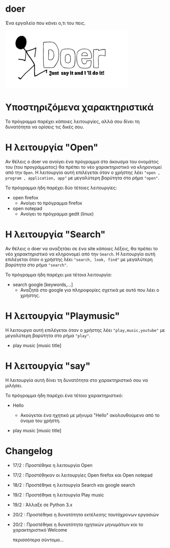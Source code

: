 # doer

Ένα εργαλείο που κάνει ο,τι του πεις.

![doer logo](https://github.com/tasosxak/doer/blob/master/doerlogo.jpg)

# Υποστηριζόμενα χαρακτηριστικά
Το πρόγραμμα παρέχει κάποιες λειτουργίες, αλλά σου δίνει τη δυνατότητα να ορίσεις τις δικές σου.

# Η λειτουργία "Open"
Αν θέλεις ο doer να ανοίγει ένα πρόγραμμα στο άκουσμα του ονομάτος του (του προγράμματος) θα πρέπει το νέο χαρακτηριστικό
να κληρονομεί από την `Open`.
Η λειτουργία αυτή επιλέγεται όταν ο χρήστης λέει `"open , program , application, app"` με μεγαλύτερη βαρύτητα στο ρήμα `"open"`.

Το πρόγραμμα ήδη παρέχει δύο τέτοιες λειτουργίες:

  - open firefox
     - Ανοίγει το πρόγραμμα firefox
  - open notepad
     - Ανοίγει το πρόγραμμα gedit (linux)

# Η λειτουργία "Search"
Αν θέλεις ο doer να αναζητάει σε ένα site κάποιες λέξεις, θα πρέπει το νέο χαρακτηριστικό να κληρονομεί από την `Search`.
Η λειτουργία αυτή επιλέγεται όταν ο χρήστης λέει `"search, look, find"` με μεγαλύτερη βαρύτητα στο ρήμα `"search"`.

Το πρόγραμμα ήδη παρέχει μια τέτοια λειτουργία:
  - search google [keywords,...]
      - Αναζητά στο google για πληροφορίες σχετικά με αυτό που λέει ο χρήστης.
    
# Η λειτουργία "Playmusic"
Η λειτουργα αυτή επιλέγεται όταν ο χρήστης λέει `"play,music,youtube"` με μεγαλύτερη βαρύτητα στο ρήμα `"play"`.

  - play music [music title]
  
# Η λειτουργία "say"
Η λειτουργία αυτή δίνει τη δυνατότητα στο χαρακτηριστικό σου να μιλήσει. 

Το πρόγραμμα ήδη παρέχει ένα τέτοιο χαρακτηριστικό:
  - Hello 
    - Ακούγεται ένα ηχητικό με μήνυμα "Hello" ακολουθούμενο από το όνομα του χρήστη.

  - play music [music title]
  
# Changelog

- 17/2 : Προστέθηκε η λειτουργία Open 
- 17/2 : Προστέθηκαν οι λειτουργίες  Open firefox και Open notepad
- 18/2 : Προστέθηκε η λειτουργία Search και google search
- 19/2 : Προστέθηκε η λειτουργία Play music
- 19/2 : Άλλαξε σε Python 3.x
- 20/2 : Προστέθηκε η δυνατότητα εκτέλεσης ταυτόχρονων εργασιών  
- 20/2 : Προστέθηκε η δυνατότητα ηχητικών μηνυμάτων και το χαρακτηριστικό Welcome
  
  
  περισσότερα σύντομα...
  
